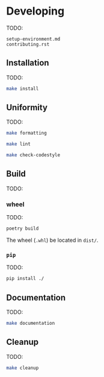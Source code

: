 # Developing

TODO:

```{toctree}
setup-environment.md
contributing.rst
```

## Installation

TODO:

```bash
make install
```

## Uniformity

TODO:

```bash
make formatting
```

```bash
make lint
```

```bash
make check-codestyle
```

## Build

TODO:

### wheel

TODO:

```bash
poetry build
```

The wheel (`.whl`) be located in `dist/`.

### `pip`

TODO:

```bash
pip install ./
```

## Documentation

TODO:

```bash
make documentation
```

## Cleanup

TODO:

```bash
make cleanup
```
